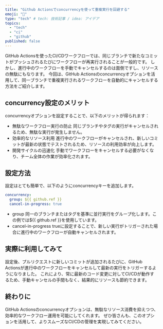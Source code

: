 ```yaml
---
title: "Github Actionsでconcurrencyを使って重複実行を回避する"
emoji: "📝"
type: "tech" # tech: 技術記事 / idea: アイデア
topics: 
  - "tech"
  - "ci"
  - "github"
published: false
---
```

GitHub Actionsを使ったCI/CDワークフローでは、同じブランチで新たなコミットがプッシュされるたびにワークフローが再実行されることが一般的です。
しかし、進行中のワークフローを手動でキャンセルするのは面倒ですし、リソースの無駄にもなります。
今回は、GitHub Actionsのconcurrencyオプションを活用して、同一ブランチで重複実行されるワークフローを自動的にキャンセルする方法をご紹介します。

## concurrency設定のメリット

concurrencyオプションを設定することで、以下のメリットが得られます：
- 無駄なワークフロー実行の防止
同じブランチやタグの実行がキャンセルされるため、無駄な実行が発生しません。
- 効率的なリソース利用
進行中のワークフローがキャンセルされ、新しいコミットが最新の状態でテストされるため、リソースの利用効率が向上します。
- 開発サイクルの迅速化
手動でワークフローをキャンセルする必要がなくなり、チーム全体の作業が効率化されます。

## 設定方法

設定はとても簡単で、以下のようにconcurrencyキーを追加します。
```yaml
concurrency:
  group: ${{ github.ref }}
  cancel-in-progress: true
```
- group
同一のブランチまたはタグを基準に並行実行をグループ化します。この例では${{ github.ref }}を使用しています。
- cancel-in-progress
trueに設定することで、新しい実行がトリガーされた場合に進行中のワークフローが自動キャンセルされます。

## 実際に利用してみて

設定後、プルリクエストに新しいコミットが追加されるたびに、GitHub Actionsが進行中のワークフローをキャンセルして最新の実行をトリガーするようになりました。
これにより、常に最新のコード変更に対してCI/CDが動作するため、手動キャンセルの手間もなく、結果的にリソースも節約できます。

## 終わりに

GitHub Actionsのconcurrencyオプションは、無駄なリソース消費を抑えつつ、効率的なワークフロー運用を可能にしてくれます。
ぜひ皆さんも、このオプションを活用して、よりスムーズなCI/CDの管理を実現してみてください。

